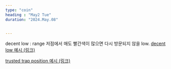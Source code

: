 ```yaml
---
type: "coin"
heading : "May2 Tue"
duration: "2024.May.08"


---
```

 


decent low : range 저점에서 매도 빨간색이 많으면 다시 방문되지 않을 low.
[decent low 예시 (링크)](/todo/images/decent-low_2024-05-08.png)


[trusted trap position 예시 (링크)](/todo/images/trusted-trap-position-2024-05-14.png)